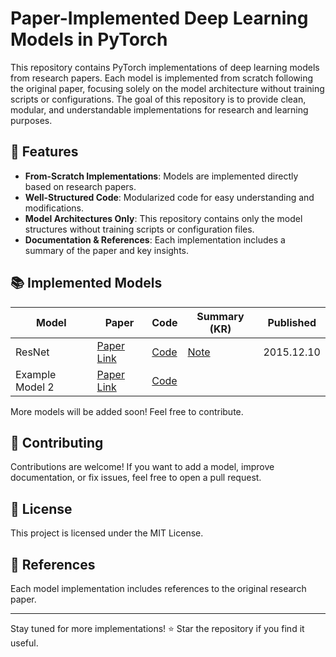 # Paper-Implemented Deep Learning Models in PyTorch

This repository contains PyTorch implementations of deep learning models from research papers. Each model is implemented from scratch following the original paper, focusing solely on the model architecture without training scripts or configurations. The goal of this repository is to provide clean, modular, and understandable implementations for research and learning purposes.

## 📌 Features
- **From-Scratch Implementations**: Models are implemented directly based on research papers.
- **Well-Structured Code**: Modularized code for easy understanding and modifications.
- **Model Architectures Only**: This repository contains only the model structures without training scripts or configuration files.
- **Documentation & References**: Each implementation includes a summary of the paper and key insights.

## 📚 Implemented Models
| Model | Paper | Code | Summary (KR) | Published |
|--------|--------|--------|--------|--------|
| ResNet | [Paper Link](https://arxiv.org/abs/1512.03385) | [Code](https://github.com/minseoc03/DL_paper_review/blob/main/Computer%20Vision/ResNet.py) | [Note](https://minseoc03.notion.site/ResNet-15d6a507bae9809a8e69d86ba4939968)| 2015.12.10
| Example Model 2 | [Paper Link](#) | [Code](#) |

More models will be added soon! Feel free to contribute.

## 📄 Contributing
Contributions are welcome! If you want to add a model, improve documentation, or fix issues, feel free to open a pull request.

## 📜 License
This project is licensed under the MIT License.

## 🔗 References
Each model implementation includes references to the original research paper.

---
Stay tuned for more implementations! ⭐ Star the repository if you find it useful.

